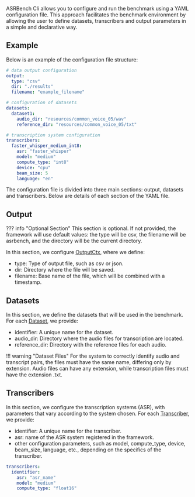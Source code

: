 ASRBench Cli allows you to configure and run the benchmark using a YAML configuration file. This approach facilitates the
benchmark environment by allowing the user to define datasets, transcribers and output parameters in a simple and
declarative way.

## Example

Below is an example of the configuration file structure:

```yaml
# data output configuration
output:
  type: "csv"
  dir: "./results"
  filename: "example_filename"

# configuration of datasets
datasets:
  dataset1:
    audio_dir: "resources/common_voice_05/wav"
    reference_dir: "resources/common_voice_05/txt"

# transcription system configuration
transcribers:
  faster_whisper_medium_int8:
    asr: "faster_whisper"
    model: "medium"
    compute_type: "int8"
    device: "cpu"
    beam_size: 5
    language: "en"  
```

The configuration file is divided into three main sections: output, datasets and transcribers. Below are details of each
section of the YAML file.

## Output
??? info "Optional Section"
    This section is optional. If not provided, the framework will use default values: the type will be csv, the filename 
    will be asrbench, and the directory will be the current directory.

In this section, we configure [OutputCtx](./references/output.md), where we define:

- type: Type of output file, such as csv or json.
- dir: Directory where the file will be saved.
- filename: Base name of the file, which will be combined with a timestamp.

## Datasets

In this section, we define the datasets that will be used in the benchmark. For each [Dataset](./references/dataset.md), 
we provide:

- identifier: A unique name for the dataset.
- audio_dir: Directory where the audio files for transcription are located.
- reference_dir: Directory with the reference files for each audio.

!!! warning "Dataset Files"
    For the system to correctly identify audio and transcript pairs, the files must have the same name, differing only 
    by extension. Audio files can have any extension, while transcription files must have the extension .txt.

## Transcribers

In this section, we configure the transcription systems (ASR), with parameters that vary according to the system chosen. 
For each [Transcriber](./references/transcribers/transcriber.md), we provide:

- identifier: A unique name for the transcriber.
- asr: name of the ASR system registered in the framework.
- other configuration parameters, such as model, compute_type, device, beam_size, language, etc.,
depending on the specifics of the transcriber.

```yaml
transcribers:
  identifier:
    asr: "asr_name"
    model: "medium"
    compute_type: "float16"
```
